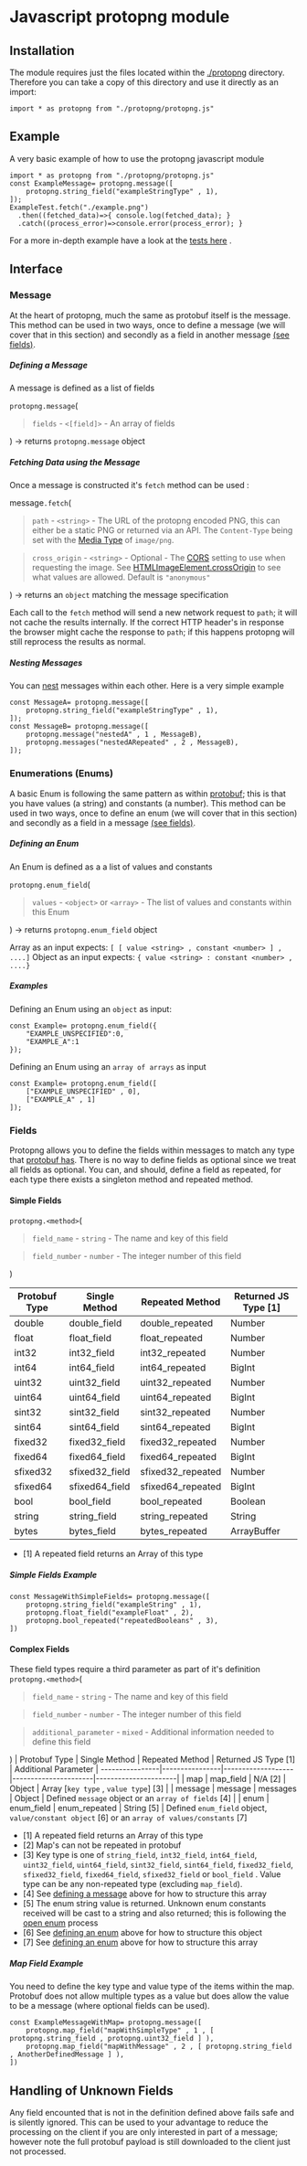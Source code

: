 # Javascript protopng module

## Installation
The module requires just the files located within the [./protopng](./protopng) directory. Therefore you can take a copy of this directory and use it directly as an import:
```
import * as protopng from "./protopng/protopng.js"
```

## Example
A very basic example of how to use the protopng javascript module
```
import * as protopng from "./protopng/protopng.js"
const ExampleMessage= protopng.message([
	protopng.string_field("exampleStringType" , 1),
]);
ExampleTest.fetch("./example.png")
  .then((fetched_data)=>{ console.log(fetched_data); }
  .catch((process_error)=>console.error(process_error); }
```
For a more in-depth example have a look at the [tests here](../../tests/javascript) .

## Interface

### Message
At the heart of protopng, much the same as protobuf itself is the message. This method can be used in two ways, once to define a message (we will cover that in this section) and secondly as a field in another message [(see fields)](#user-content-complex-fields).

##### Defining a Message
A message is defined as a list of fields

`protopng.message`(

> `fields` - `<[field]>` - An array of fields

) -> returns `protopng.message` object

##### Fetching Data using the Message
Once a message is constructed it's `fetch` method can be used :

message`.fetch`(
> `path` - `<string>` - The URL of the protopng encoded PNG, this can either be a static PNG or returned via an API. The `Content-Type` being set with the [Media Type](https://developer.mozilla.org/en-US/docs/Web/HTTP/Guides/MIME_types) of `image/png`.

> `cross_origin` - `<string>` - Optional - The [CORS](https://developer.mozilla.org/en-US/docs/Glossary/CORS) setting to use when requesting the image. See  [HTMLImageElement.crossOrigin](https://developer.mozilla.org/en-US/docs/Web/API/HTMLImageElement/crossOrigin) to see what values are allowed. Default is `"anonymous"`

) -> returns an `object` matching the message specification

Each call to the `fetch` method will send a new network request to `path`; it will not cache the results internally. If the correct HTTP header's in response the browser might cache the response to `path`; if this happens protopng will still reprocess the results as normal.

##### Nesting Messages
You can [nest](https://protobuf.dev/programming-guides/proto3/#nested) messages within each other. Here is a very simple example
```
const MessageA= protopng.message([
	protopng.string_field("exampleStringType" , 1),
]);
const MessageB= protopng.message([
	protopng.message("nestedA" , 1 , MessageB),
	protopng.messages("nestedARepeated" , 2 , MessageB),
]);
```

### Enumerations (Enums)
A basic Enum is following the same pattern as within [protobuf](https://protobuf.dev/programming-guides/proto3/#enum); this is that you have values (a string) and constants (a number). This method can be used in two ways, once to define an enum (we will cover that in this section) and secondly as a field in a message [(see fields)](#user-content-complex-fields). 

##### Defining an Enum
An Enum is defined as a a list of values and constants

`protopng.enum_field`(

> `values` - `<object>` or `<array>` - The list of values and constants within this Enum

) -> returns `protopng.enum_field` object

Array as an input expects:
`[ [ value <string> , constant <number> ] , ....]`
Object as an input expects:
`{ value <string> : constant <number> , ....}`

##### Examples
Defining an Enum using an `object` as input:
```
const Example= protopng.enum_field({
	"EXAMPLE_UNSPECIFIED":0,
	"EXAMPLE_A":1
});
```

Defining an Enum using an `array of arrays` as input
```
const Example= protopng.enum_field([
	["EXAMPLE_UNSPECIFIED" , 0],
	["EXAMPLE_A" , 1]
]);
```

### Fields
Protopng allows you to define the fields within messages to match any type that [protobuf has](https://protobuf.dev/programming-guides/proto3/#specifying-types). There is no way to define fields as optional since we treat all fields as optional. You can, and should, define a field as repeated, for each type there exists a singleton method and repeated method.

#### Simple Fields
`protopng.<method>`(

> `field_name` - `string` - The name and key of this field

> `field_number` - `number` - The integer number of this field

)

| Protobuf Type | Single Method  |  Repeated Method  | Returned JS Type [1] |
----------------|----------------|-------------------|----------------------|
| double        | double_field   | double_repeated   | Number               |
| float         | float_field    | float_repeated    | Number               |
| int32         | int32_field    | int32_repeated    | Number               |
| int64         | int64_field    | int64_repeated    | BigInt               |
| uint32        | uint32_field   | uint32_repeated   | Number               |   
| uint64        | uint64_field   | uint64_repeated   | BigInt               |
| sint32        | sint32_field   | sint32_repeated   | Number               |
| sint64        | sint64_field   | sint64_repeated   | BigInt               |
| fixed32       | fixed32_field  | fixed32_repeated  | Number               |
| fixed64       | fixed64_field  | fixed64_repeated  | BigInt               |
| sfixed32      | sfixed32_field | sfixed32_repeated | Number               |
| sfixed64      | sfixed64_field | sfixed64_repeated | BigInt               |
| bool          | bool_field     | bool_repeated     | Boolean              |
| string        | string_field   | string_repeated   | String               |
| bytes         | bytes_field    | bytes_repeated    | ArrayBuffer          |

- [1] A repeated field returns an Array of this type

##### Simple Fields Example
```
const MessageWithSimpleFields= protopng.message([
	protopng.string_field("exampleString" , 1),
	protopng.float_field("exampleFloat" , 2),
	protopng.bool_repeated("repeatedBooleans" , 3),
])
```

#### Complex Fields
These field types require a third parameter as part of it's definition
`protopng.<method>`(

> `field_name` - `string` - The name and key of this field

> `field_number` - `number` - The integer number of this field

> `additional_parameter` - `mixed` - Additional information needed to define this field

)
| Protobuf Type | Single Method  |  Repeated Method  | Returned JS Type [1] | Additional Parameter |
----------------|----------------|-------------------|----------------------|----------------------|
| map           | map_field      | N/A [2]           | Object               | Array [`key type` , `value type`] [3] |
| message       | message        | messages          | Object               | Defined `message` object or an `array of fields` [4] |
| enum          | enum_field     | enum_repeated     | String [5]           | Defined `enum_field` object, `value/constant object` [6] or an `array of values/constants` [7]

- [1] A repeated field returns an Array of this type
- [2] Map's can not be repeated in protobuf
- [3] Key type is one of `string_field`, `int32_field`, `int64_field`, `uint32_field`, `uint64_field`, `sint32_field`, `sint64_field`, `fixed32_field`, `sfixed32_field`, `fixed64_field`, `sfixed32_field` or `bool_field` . Value type can be any non-repeated type (excluding `map_field`).
- [4] See [defining a message](#defining-a-message) above for how to structure this array
- [5] The enum string value is returned. Unknown enum constants received will be cast to a string and also returned; this is following the [open enum](https://protobuf.dev/programming-guides/enum/) process
- [6] See [defining an enum](#defining-an-enum) above for how to structure this object
- [7] See [defining an enum](#defining-an-enum) above for how to structure this array

##### Map Field Example
You need to define the key type and value type of the items within the map. Protobuf does not allow multiple types as a value but does allow the value to be a message (where optional fields can be used).
```
const ExampleMessageWithMap= protopng.message([
	protopng.map_field("mapWithSimpleType" , 1 , [ protopng.string_field , protopng.uint32_field ] ),
	protopng.map_field("mapWithMessage" , 2 , [ protopng.string_field , AnotherDefinedMessage ] ),
])
```

## Handling of Unknown Fields
Any field encounted that is not in the definition defined above fails safe and is silently ignored. This can be used to your advantage to reduce the processing on the client if you are only interested in part of a message; however note the full protobuf payload is still downloaded to the client just not processed.
